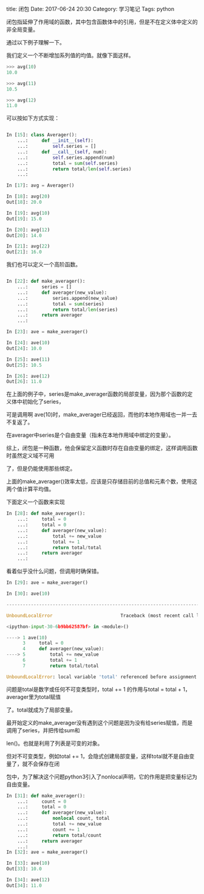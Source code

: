 title: 闭包
Date: 2017-06-24 20:30
Category: 学习笔记
Tags: python

闭包指延伸了作用域的函数，其中包含函数体中的引用，但是不在定义体中定义的非全局变量。

通过以下例子理解一下。

我们定义一个不断增加系列值的均值。就像下面这样。

```python
>>> avg(10)
10.0

>>> avg(11)
10.5

>>> avg(12)
11.0

```

可以按如下方式实现：

```python

In [15]: class Averager():
    ...:     def __init__(self):
    ...:         self.series = []
    ...:     def __call__(self, num):
    ...:         self.series.append(num)
    ...:         total = sum(self.series)
    ...:         return total/len(self.series)
    ...:

In [17]: avg = Averager()

In [18]: avg(20)
Out[18]: 20.0

In [19]: avg(10)
Out[19]: 15.0

In [20]: avg(12)
Out[20]: 14.0

In [21]: avg(22)
Out[21]: 16.0

```

我们也可以定义一个高阶函数。

```python

In [22]: def make_averager():
    ...:     series = []
    ...:     def averager(new_value):
    ...:         series.append(new_value)
    ...:         total = sum(series)
    ...:         return total/len(series)
    ...:     return averager
    ...:

In [23]: ave = make_averager()

In [24]: ave(10)
Out[24]: 10.0

In [25]: ave(11)
Out[25]: 10.5

In [26]: ave(12)
Out[26]: 11.0

```

在上面的例子中，series是make_averager函数的局部变量，因为那个函数的定义体中初始化了series，

可是调用啊 ave(10)时，make_averager已经返回，而他的本地作用域也一并一去不复返了。

在averager中series是个自由变量（指未在本地作用域中绑定的变量）。

综上，闭包是一种函数，他会保留定义函数时存在自由变量的绑定，这样调用函数时虽然定义域不可用

了，但是仍能使用那些绑定。

上面的make_averager()效率太低，应该是只存储目前的总值和元素个数，使用这两个值计算平均值。

下面定义一个函数来实现

```python
In [28]: def make_averager():
    ...:     total = 0
    ...:     total = 0
    ...:     def averager(new_value):
    ...:         total += new_value
    ...:         total += 1
    ...:         return total/total
    ...:     return averager
    ...:
```

看着似乎没什么问题，但调用时确保错。

```python
In [29]: ave = make_averager()

In [30]: ave(10)

---------------------------------------------------------------------------

UnboundLocalError                         Traceback (most recent call last)

<ipython-input-30-6b9bb62587bf> in <module>()

----> 1 ave(10)
      3     total = 0
      4     def averager(new_value):
----> 5         total += new_value
      6         total += 1
      7         return total/total

UnboundLocalError: local variable 'total' referenced before assignment
```

问题是total是数字或任何不可变类型时，total += 1 的作用与total = total + 1，averager里为total赋值

了。total就成为了局部变量。

最开始定义的make_averager没有遇到这个问题是因为没有给series赋值，而是调用了series，并把传给sum和

len()。也就是利用了列表是可变的对象。

但对不可变类型，例如total += 1，会隐式创建局部变量，这样total就不是自由变量了，就不会保存在闭

包中，为了解决这个问题python3引入了nonlocal声明，它的作用是把变量标记为自由变量。

```python
In [31]: def make_averager():
    ...:     count = 0
    ...:     total = 0
    ...:     def averager(new_value):
    ...:         nonlocal count, total
    ...:         total += new_value
    ...:         count += 1
    ...:         return total/count
    ...:     return averager
    ...:
In [32]: ave = make_averager()

In [33]: ave(10)
Out[33]: 10.0

In [34]: ave(12)
Out[34]: 11.0
```


